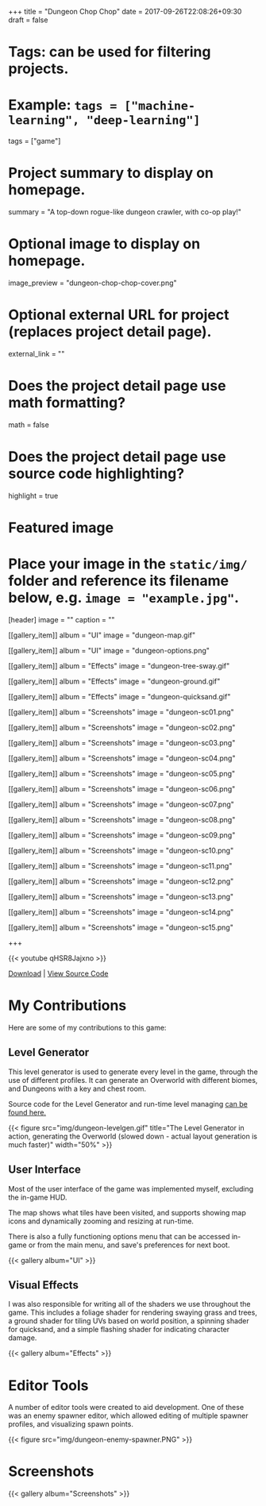 +++
title = "Dungeon Chop Chop"
date = 2017-09-26T22:08:26+09:30
draft = false

# Tags: can be used for filtering projects.
# Example: `tags = ["machine-learning", "deep-learning"]`
tags = ["game"]

# Project summary to display on homepage.
summary = "A top-down rogue-like dungeon crawler, with co-op play!"

# Optional image to display on homepage.
image_preview = "dungeon-chop-chop-cover.png"

# Optional external URL for project (replaces project detail page).
external_link = ""

# Does the project detail page use math formatting?
math = false

# Does the project detail page use source code highlighting?
highlight = true

# Featured image
# Place your image in the `static/img/` folder and reference its filename below, e.g. `image = "example.jpg"`.
[header]
image = ""
caption = ""

[[gallery_item]]
album = "UI"
image = "dungeon-map.gif"

[[gallery_item]]
album = "UI"
image = "dungeon-options.png"

[[gallery_item]]
album = "Effects"
image = "dungeon-tree-sway.gif"

[[gallery_item]]
album = "Effects"
image = "dungeon-ground.gif"

[[gallery_item]]
album = "Effects"
image = "dungeon-quicksand.gif"

[[gallery_item]]
album = "Screenshots"
image = "dungeon-sc01.png"

[[gallery_item]]
album = "Screenshots"
image = "dungeon-sc02.png"

[[gallery_item]]
album = "Screenshots"
image = "dungeon-sc03.png"

[[gallery_item]]
album = "Screenshots"
image = "dungeon-sc04.png"

[[gallery_item]]
album = "Screenshots"
image = "dungeon-sc05.png"

[[gallery_item]]
album = "Screenshots"
image = "dungeon-sc06.png"

[[gallery_item]]
album = "Screenshots"
image = "dungeon-sc07.png"

[[gallery_item]]
album = "Screenshots"
image = "dungeon-sc08.png"

[[gallery_item]]
album = "Screenshots"
image = "dungeon-sc09.png"

[[gallery_item]]
album = "Screenshots"
image = "dungeon-sc10.png"

[[gallery_item]]
album = "Screenshots"
image = "dungeon-sc11.png"

[[gallery_item]]
album = "Screenshots"
image = "dungeon-sc12.png"

[[gallery_item]]
album = "Screenshots"
image = "dungeon-sc13.png"

[[gallery_item]]
album = "Screenshots"
image = "dungeon-sc14.png"

[[gallery_item]]
album = "Screenshots"
image = "dungeon-sc15.png"

+++

{{< youtube qHSR8Jajxno >}}

[Download](https://github.com/jackv24/DungeonChopChop/releases) | [View Source Code](https://github.com/jackv24/DungeonChopChop)

# My Contributions
Here are some of my contributions to this game:

## Level Generator

This level generator is used to generate every level in the game, through the use of different profiles. It can generate an Overworld with different biomes, and Dungeons with a key and chest room.

Source code for the Level Generator and run-time level managing [can be found here.](https://github.com/jackv24/DungeonChopChop/tree/master/Assets/Scripts/Level)

{{< figure src="img/dungeon-levelgen.gif" title="The Level Generator in action, generating the Overworld (slowed down - actual layout generation is much faster)" width="50%" >}}

## User Interface
Most of the user interface of the game was implemented myself, excluding the in-game HUD.

The map shows what tiles have been visited, and supports showing map icons and dynamically zooming and resizing at run-time.

There is also a fully functioning options menu that can be accessed in-game or from the main menu, and save's preferences for next boot.

{{< gallery album="UI" >}}

## Visual Effects
I was also responsible for writing all of the shaders we use throughout the game. This includes a foliage shader for rendering swaying grass and trees, a ground shader for tiling UVs based on world position, a spinning shader for quicksand, and a simple flashing shader for indicating character damage.

{{< gallery album="Effects" >}}

# Editor Tools
A number of editor tools were created to aid development. One of these was an enemy spawner editor, which allowed editing of multiple spawner profiles, and visualizing spawn points.

{{< figure src="img/dungeon-enemy-spawner.PNG" >}}

# Screenshots

{{< gallery album="Screenshots" >}}